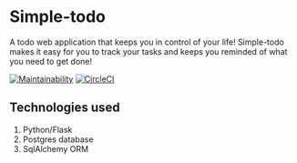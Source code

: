 # Simple-todo
A todo web application that keeps you in control of your life! Simple-todo makes it easy for you to track your tasks and keeps you reminded of what you need to get done!

[![Maintainability](https://api.codeclimate.com/v1/badges/61a101f537a1b0e020cb/maintainability)](https://codeclimate.com/github/nzediegwu1/simple-todo/maintainability)  [![CircleCI](https://circleci.com/gh/nzediegwu1/simple-todo.svg?style=svg)](https://circleci.com/gh/nzediegwu1/simple-todo)

## Technologies used
1. Python/Flask
2. Postgres database
3. SqlAlchemy ORM